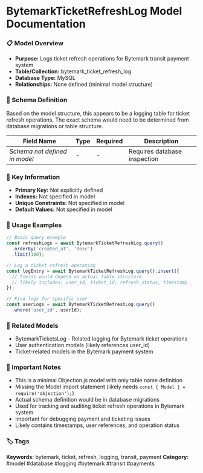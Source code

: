 # BytemarkTicketRefreshLog Model Documentation

### 📋 Model Overview
- **Purpose:** Logs ticket refresh operations for Bytemark transit payment system
- **Table/Collection:** bytemark_ticket_refresh_log
- **Database Type:** MySQL
- **Relationships:** None defined (minimal model structure)

### 🔧 Schema Definition
Based on the model structure, this appears to be a logging table for ticket refresh operations. The exact schema would need to be determined from database migrations or table structure.

| **Field Name** | **Type** | **Required** | **Description** |
|----------------|----------|--------------|-----------------|
| *Schema not defined in model* | - | - | Requires database inspection |

### 🔑 Key Information
- **Primary Key:** Not explicitly defined
- **Indexes:** Not specified in model
- **Unique Constraints:** Not specified in model
- **Default Values:** Not specified in model

### 📝 Usage Examples
```javascript
// Basic query example
const refreshLogs = await BytemarkTicketRefreshLog.query()
  .orderBy('created_at', 'desc')
  .limit(100);

// Log a ticket refresh operation
const logEntry = await BytemarkTicketRefreshLog.query().insert({
  // fields would depend on actual table structure
  // likely includes: user_id, ticket_id, refresh_status, timestamp
});

// Find logs for specific user
const userLogs = await BytemarkTicketRefreshLog.query()
  .where('user_id', userId);
```

### 🔗 Related Models
- BytemarkTicketsLog - Related logging for Bytemark ticket operations
- User authentication models (likely references user_id)
- Ticket-related models in the Bytemark payment system

### 📌 Important Notes
- This is a minimal Objection.js model with only table name definition
- Missing the Model import statement (likely needs `const { Model } = require('objection');`)
- Actual schema definition would be in database migrations
- Used for tracking and auditing ticket refresh operations in Bytemark system
- Important for debugging payment and ticketing issues
- Likely contains timestamps, user references, and operation status

### 🏷️ Tags
**Keywords:** bytemark, ticket, refresh, logging, transit, payment
**Category:** #model #database #logging #bytemark #transit #payments